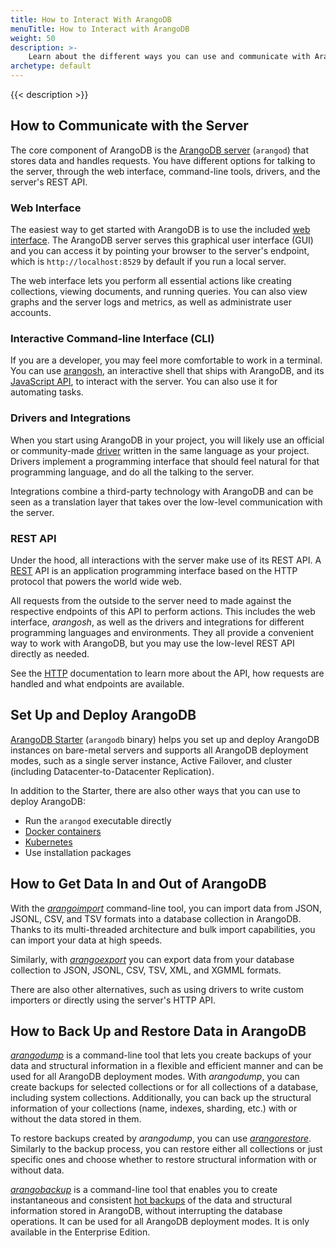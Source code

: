 ```yaml
---
title: How to Interact With ArangoDB
menuTitle: How to Interact with ArangoDB
weight: 50
description: >-
    Learn about the different ways you can use and communicate with ArangoDB
archetype: default
---
```

{{< description >}}

## How to Communicate with the Server

The core component of ArangoDB is the [ArangoDB server](../components/arangodb-server/_index.md)
(`arangod`) that stores data and handles requests. You have different options
for talking to the server, through the web interface, command-line tools, 
drivers, and the server's REST API.

### Web Interface

The easiest way to get started with ArangoDB is to use the included
[web interface](../components/web-interface/_index.md). The ArangoDB server serves this
graphical user interface (GUI) and you can access it by pointing your browser to
the server's endpoint, which is `http://localhost:8529` by default if you run a
local server.

The web interface lets you perform all essential actions like creating
collections, viewing documents, and running queries. You can also view graphs
and the server logs and metrics, as well as administrate user accounts.

### Interactive Command-line Interface (CLI)

If you are a developer, you may feel more comfortable to work in a terminal.
You can use [arangosh](../components/tools/arangodb-shell/_index.md), an interactive shell that ships
with ArangoDB, and its [JavaScript API](../develop/javascript-api/@arangodb/db-object.md), to
interact with the server. You can also use it for automating tasks.

### Drivers and Integrations

When you start using ArangoDB in your project, you will likely use an official
or community-made [driver](../develop/drivers/_index.md) written in the same language as your project.
Drivers implement a programming interface that should feel natural for that
programming language, and do all the talking to the server.

Integrations combine a third-party technology with ArangoDB and can be seen as
a translation layer that takes over the low-level communication with the server.

### REST API

Under the hood, all interactions with the server make use of its REST API.
A [REST](https://en.wikipedia.org/wiki/Representational_state_transfer)
API is an application programming interface based on the HTTP protocol that
powers the world wide web.

All requests from the outside to the server need to made against the respective
endpoints of this API to perform actions. This includes the web interface, _arangosh_,
as well as the drivers and integrations for different programming languages and
environments. They all provide a convenient way to work with ArangoDB, but you
may use the low-level REST API directly as needed.

See the [HTTP](../develop/http/_index.md) documentation to learn more about the API, how requests
are handled and what endpoints are available.

## Set Up and Deploy ArangoDB

[ArangoDB Starter](../components/tools/arangodb-starter/_index.md) (`arangodb` binary) helps you set up
and deploy ArangoDB instances on bare-metal servers and supports all ArangoDB
deployment modes, such as a single server instance, Active Failover, and cluster
(including Datacenter-to-Datacenter Replication).

In addition to the Starter, there are also other ways that you can use to deploy
ArangoDB:
- Run the `arangod` executable directly
- [Docker containers](../operations/installation/docker.md)
- [Kubernetes](../deploy/deployment/kubernetes/_index.md)
- Use installation packages

## How to Get Data In and Out of ArangoDB

With the [*arangoimport*](../components/tools/arangoimport/_index.md) command-line tool, you can
import data from JSON, JSONL, CSV, and TSV formats into a database collection in
ArangoDB. Thanks to its multi-threaded architecture and bulk import capabilities,
you can import your data at high speeds.

Similarly, with [*arangoexport*](../components/tools/arangoexport/_index.md) you can export data
from your database collection to JSON, JSONL, CSV, TSV, XML, and XGMML formats.

There are also other alternatives, such as using drivers to write custom importers
or directly using the server's HTTP API.

## How to Back Up and Restore Data in ArangoDB

[*arangodump*](../components/tools/arangodump/_index.md) is a command-line tool that lets you
create backups of your data and structural information in a flexible and
efficient manner and can be used for all ArangoDB deployment modes.
With *arangodump*, you can create backups for selected collections or for all
collections of a database, including system collections. Additionally, you can
back up the structural information of your collections (name, indexes, sharding, etc.)
with or without the data stored in them.  

To restore backups created by *arangodump*, you can use 
[*arangorestore*](../components/tools/arangorestore/_index.md). Similarly to the backup process,
you can restore either all collections or just specific ones and choose whether
to restore structural information with or without data.

[*arangobackup*](../components/tools/arangobackup/_index.md) is a command-line tool that enables
you to create instantaneous and consistent [hot backups](../operations/backup-and-restore.md#hot-backups)
of the data and structural information stored in ArangoDB, without interrupting
the database operations. It can be used for all ArangoDB deployment modes.
It is only available in the Enterprise Edition.

<!--
## How to Import Data



## How to Operate ArangoDB



TODO: Aspects to incorporate in other content:

Even for a single document as result, we still get an array at the top level.

You may have noticed that the order of the returned documents is not necessarily
the same as they were inserted. There is no order guaranteed unless you explicitly
sort them.

This does still not return the desired result: James (10074) is returned before
John (9883) and Katie (9915). The reason is that the `_key` attribute is a string
in ArangoDB, and not a number. The individual characters of the strings are
compared. `1` is lower than `9` and the result is therefore "correct". If we
wanted to use the numerical value of the `_key` attributes instead, we could
convert the string to a number and use it for sorting. 

It is called a projection if only a subset of attributes is returned. Another
kind of projection is to change the structure of the results.
It is also possible to compute new values, for example by concatenation:

Pro tip: when defining objects, if the desired attribute key and the variable
to use for the attribute value are the same, you can use a shorthand notation:
`{ sumOfAges }` instead of `{ sumOfAges: sumOfAges }`.

-->
